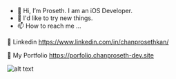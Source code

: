* 👋 Hi, I’m Proseth. I am an iOS Developer.
* 🤯 I'd like to try new things.
* 📫 How to reach me ...

🚀 Linkedin https://www.linkedin.com/in/chanprosethkan/

🚀 My Portfolio https://porfolio.chanproseth-dev.site


![alt text](https://github.com/kanchanproseth/kanchanproseth/blob/main/b1.jpg)


<!---
kanchanproseth/kanchanproseth is a ✨ special ✨ repository because its `README.md` (this file) appears on your GitHub profile.
You can click the Preview link to take a look at your changes.
--->

